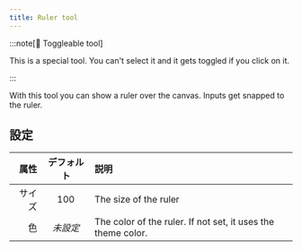 ```yaml
---
title: Ruler tool
---
```


:::note[🔘 Toggleable tool]

This is a special tool.
You can't select it and it gets toggled if you click on it.

:::

With this tool you can show a ruler over the canvas.
Inputs get snapped to the ruler.

## 設定

|  属性 | デフォルト | 説明                                                                                           |
| --: | :---: | :------------------------------------------------------------------------------------------- |
| サイズ |  100  | The size of the ruler                                                                        |
|   色 | _未設定_ | The color of the ruler. If not set, it uses the theme color. |
